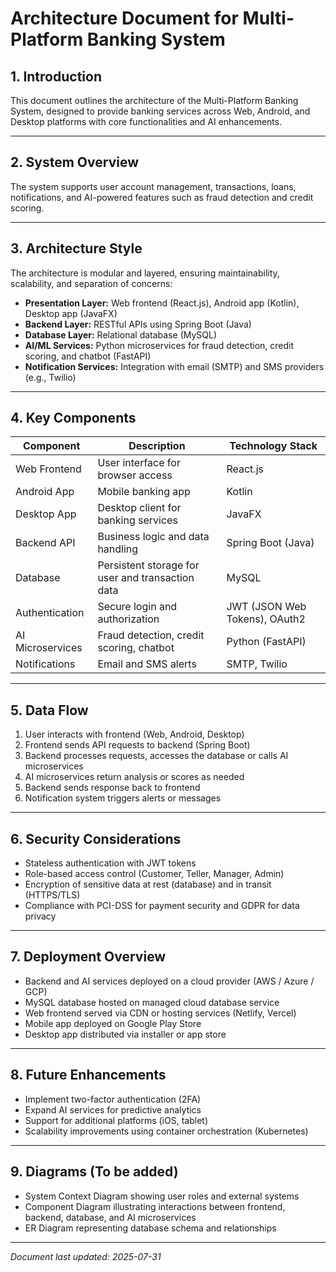 # Architecture Document for Multi-Platform Banking System

## 1. Introduction

This document outlines the architecture of the Multi-Platform Banking System, designed to provide banking services
across Web, Android, and Desktop platforms with core functionalities and AI enhancements.

---

## 2. System Overview

The system supports user account management, transactions, loans, notifications, and AI-powered features such as fraud
detection and credit scoring.

---

## 3. Architecture Style

The architecture is modular and layered, ensuring maintainability, scalability, and separation of concerns:

- **Presentation Layer:** Web frontend (React.js), Android app (Kotlin), Desktop app (JavaFX)
- **Backend Layer:** RESTful APIs using Spring Boot (Java)
- **Database Layer:** Relational database (MySQL)
- **AI/ML Services:** Python microservices for fraud detection, credit scoring, and chatbot (FastAPI)
- **Notification Services:** Integration with email (SMTP) and SMS providers (e.g., Twilio)

---

## 4. Key Components

| Component        | Description                                          | Technology Stack              |
|------------------|------------------------------------------------------|-------------------------------|
| Web Frontend     | User interface for browser access                    | React.js                      |
| Android App      | Mobile banking app                                   | Kotlin                        |
| Desktop App      | Desktop client for banking services                  | JavaFX                        |
| Backend API      | Business logic and data handling                     | Spring Boot (Java)            |
| Database         | Persistent storage for user and transaction data     | MySQL                         |
| Authentication   | Secure login and authorization                       | JWT (JSON Web Tokens), OAuth2 |
| AI Microservices | Fraud detection, credit scoring, chatbot             | Python (FastAPI)              |
| Notifications    | Email and SMS alerts                                 | SMTP, Twilio                  |

---

## 5. Data Flow

1. User interacts with frontend (Web, Android, Desktop)
2. Frontend sends API requests to backend (Spring Boot)
3. Backend processes requests, accesses the database or calls AI microservices
4. AI microservices return analysis or scores as needed
5. Backend sends response back to frontend
6. Notification system triggers alerts or messages

---

## 6. Security Considerations

- Stateless authentication with JWT tokens
- Role-based access control (Customer, Teller, Manager, Admin)
- Encryption of sensitive data at rest (database) and in transit (HTTPS/TLS)
- Compliance with PCI-DSS for payment security and GDPR for data privacy

---

## 7. Deployment Overview

- Backend and AI services deployed on a cloud provider (AWS / Azure / GCP)
- MySQL database hosted on managed cloud database service
- Web frontend served via CDN or hosting services (Netlify, Vercel)
- Mobile app deployed on Google Play Store
- Desktop app distributed via installer or app store

---

## 8. Future Enhancements

- Implement two-factor authentication (2FA)
- Expand AI services for predictive analytics
- Support for additional platforms (iOS, tablet)
- Scalability improvements using container orchestration (Kubernetes)

---

## 9. Diagrams (To be added)

- System Context Diagram showing user roles and external systems
- Component Diagram illustrating interactions between frontend, backend, database, and AI microservices
- ER Diagram representing database schema and relationships

---

*Document last updated: 2025-07-31*
